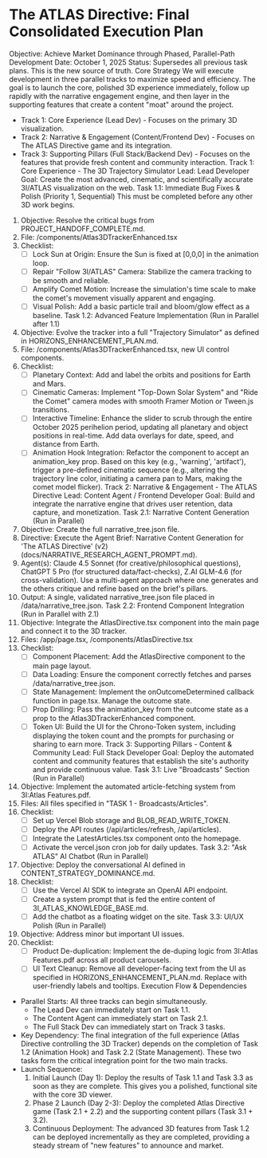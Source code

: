 # The ATLAS Directive: Final Consolidated Execution Plan
Objective: Achieve Market Dominance through Phased, Parallel-Path Development
Date: October 1, 2025
Status: Supersedes all previous task plans. This is the new source of truth.
Core Strategy
We will execute development in three parallel tracks to maximize speed and efficiency. The goal is to launch the core, polished 3D experience immediately, follow up rapidly with the narrative engagement engine, and then layer in the supporting features that create a content "moat" around the project.
* Track 1: Core Experience (Lead Dev) - Focuses on the primary 3D visualization.
* Track 2: Narrative & Engagement (Content/Frontend Dev) - Focuses on The ATLAS Directive game and its integration.
* Track 3: Supporting Pillars (Full Stack/Backend Dev) - Focuses on the features that provide fresh content and community interaction.
Track 1: Core Experience - The 3D Trajectory Simulator
Lead: Lead Developer
Goal: Create the most advanced, cinematic, and scientifically accurate 3I/ATLAS visualization on the web.
Task 1.1: Immediate Bug Fixes & Polish (Priority 1, Sequential)
This must be completed before any other 3D work begins.
1. Objective: Resolve the critical bugs from PROJECT_HANDOFF_COMPLETE.md.
2. File: /components/Atlas3DTrackerEnhanced.tsx
3. Checklist:
   * [ ] Lock Sun at Origin: Ensure the Sun is fixed at [0,0,0] in the animation loop.
   * [ ] Repair "Follow 3I/ATLAS" Camera: Stabilize the camera tracking to be smooth and reliable.
   * [ ] Amplify Comet Motion: Increase the simulation's time scale to make the comet's movement visually apparent and engaging.
   * [ ] Visual Polish: Add a basic particle trail and bloom/glow effect as a baseline.
Task 1.2: Advanced Feature Implementation (Run in Parallel after 1.1)
1. Objective: Evolve the tracker into a full "Trajectory Simulator" as defined in HORIZONS_ENHANCEMENT_PLAN.md.
2. File: /components/Atlas3DTrackerEnhanced.tsx, new UI control components.
3. Checklist:
   * [ ] Planetary Context: Add and label the orbits and positions for Earth and Mars.
   * [ ] Cinematic Cameras: Implement "Top-Down Solar System" and "Ride the Comet" camera modes with smooth Framer Motion or Tween.js transitions.
   * [ ] Interactive Timeline: Enhance the slider to scrub through the entire October 2025 perihelion period, updating all planetary and object positions in real-time. Add data overlays for date, speed, and distance from Earth.
   * [ ] Animation Hook Integration: Refactor the component to accept an animation_key prop. Based on this key (e.g., 'warning', 'artifact'), trigger a pre-defined cinematic sequence (e.g., altering the trajectory line color, initiating a camera pan to Mars, making the comet model flicker).
Track 2: Narrative & Engagement - The ATLAS Directive
Lead: Content Agent / Frontend Developer
Goal: Build and integrate the narrative engine that drives user retention, data capture, and monetization.
Task 2.1: Narrative Content Generation (Run in Parallel)
1. Objective: Create the full narrative_tree.json file.
2. Directive: Execute the Agent Brief: Narrative Content Generation for 'The ATLAS Directive' (v2) (docs/NARRATIVE_RESEARCH_AGENT_PROMPT.md).
3. Agent(s): Claude 4.5 Sonnet (for creative/philosophical questions), ChatGPT 5 Pro (for structured data/fact-checks), Z.AI GLM-4.6 (for cross-validation). Use a multi-agent approach where one generates and the others critique and refine based on the brief's pillars.
4. Output: A single, validated narrative_tree.json file placed in /data/narrative_tree.json.
Task 2.2: Frontend Component Integration (Run in Parallel with 2.1)
1. Objective: Integrate the AtlasDirective.tsx component into the main page and connect it to the 3D tracker.
2. Files: /app/page.tsx, /components/AtlasDirective.tsx
3. Checklist:
   * [ ] Component Placement: Add the AtlasDirective component to the main page layout.
   * [ ] Data Loading: Ensure the component correctly fetches and parses /data/narrative_tree.json.
   * [ ] State Management: Implement the onOutcomeDetermined callback function in page.tsx. Manage the outcome state.
   * [ ] Prop Drilling: Pass the animation_key from the outcome state as a prop to the Atlas3DTrackerEnhanced component.
   * [ ] Token UI: Build the UI for the Chrono-Token system, including displaying the token count and the prompts for purchasing or sharing to earn more.
Track 3: Supporting Pillars - Content & Community
Lead: Full Stack Developer
Goal: Deploy the automated content and community features that establish the site's authority and provide continuous value.
Task 3.1: Live "Broadcasts" Section (Run in Parallel)
1. Objective: Implement the automated article-fetching system from 3I:Atlas Features.pdf.
2. Files: All files specified in "TASK 1 - Broadcasts/Articles".
3. Checklist:
   * [ ] Set up Vercel Blob storage and BLOB_READ_WRITE_TOKEN.
   * [ ] Deploy the API routes (/api/articles/refresh, /api/articles).
   * [ ] Integrate the LatestArticles.tsx component onto the homepage.
   * [ ] Activate the vercel.json cron job for daily updates.
Task 3.2: "Ask ATLAS" AI Chatbot (Run in Parallel)
1. Objective: Deploy the conversational AI defined in CONTENT_STRATEGY_DOMINANCE.md.
2. Checklist:
   * [ ] Use the Vercel AI SDK to integrate an OpenAI API endpoint.
   * [ ] Create a system prompt that is fed the entire content of 3I_ATLAS_KNOWLEDGE_BASE.md.
   * [ ] Add the chatbot as a floating widget on the site.
Task 3.3: UI/UX Polish (Run in Parallel)
1. Objective: Address minor but important UI issues.
2. Checklist:
   * [ ] Product De-duplication: Implement the de-duping logic from 3I:Atlas Features.pdf across all product carousels.
   * [ ] UI Text Cleanup: Remove all developer-facing text from the UI as specified in HORIZONS_ENHANCEMENT_PLAN.md. Replace with user-friendly labels and tooltips.
Execution Flow & Dependencies
* Parallel Starts: All three tracks can begin simultaneously.
   * The Lead Dev can immediately start on Task 1.1.
   * The Content Agent can immediately start on Task 2.1.
   * The Full Stack Dev can immediately start on Track 3 tasks.
* Key Dependency: The final integration of the full experience (Atlas Directive controlling the 3D Tracker) depends on the completion of Task 1.2 (Animation Hook) and Task 2.2 (State Management). These two tasks form the critical integration point for the two main tracks.
* Launch Sequence:
   1. Initial Launch (Day 1): Deploy the results of Task 1.1 and Task 3.3 as soon as they are complete. This gives you a polished, functional site with the core 3D viewer.
   2. Phase 2 Launch (Day 2-3): Deploy the completed Atlas Directive game (Task 2.1 + 2.2) and the supporting content pillars (Task 3.1 + 3.2).
   3. Continuous Deployment: The advanced 3D features from Task 1.2 can be deployed incrementally as they are completed, providing a steady stream of "new features" to announce and market.
